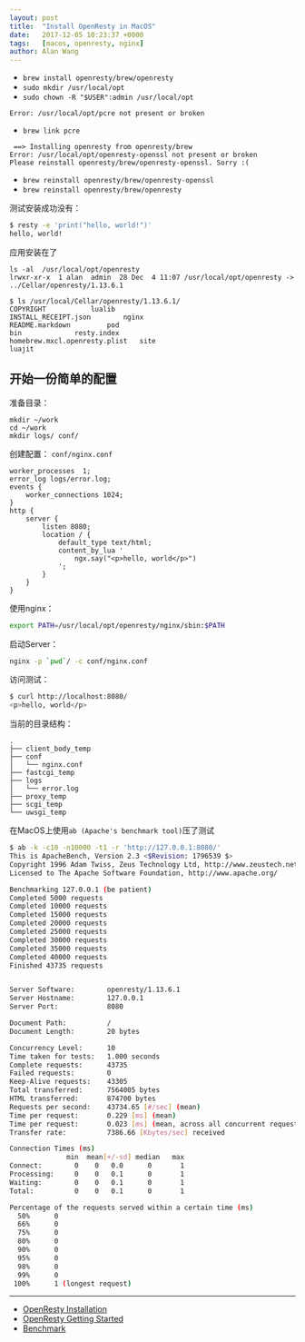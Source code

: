 ```yaml
---
layout: post
title:  "Install OpenResty in MacOS"
date:   2017-12-05 10:23:37 +0000
tags:   [macos, openresty, nginx]
author: Alan Wang
---
```



- `brew install openresty/brew/openresty`
- `sudo mkdir /usr/local/opt`
- `sudo chown -R "$USER":admin /usr/local/opt`

```
Error: /usr/local/opt/pcre not present or broken
```

- `brew link pcre`


```
 ==> Installing openresty from openresty/brew
Error: /usr/local/opt/openresty-openssl not present or broken
Please reinstall openresty/brew/openresty-openssl. Sorry :(
```

- `brew reinstall openresty/brew/openresty-openssl`
- `brew reinstall openresty/brew/openresty`

测试安装成功没有：

```sh
$ resty -e 'print("hello, world!")'
hello, world!
```

应用安装在了

```
ls -al  /usr/local/opt/openresty
lrwxr-xr-x  1 alan  admin  28 Dec  4 11:07 /usr/local/opt/openresty -> ../Cellar/openresty/1.13.6.1
```
```
$ ls /usr/local/Cellar/openresty/1.13.6.1/
COPYRIGHT			lualib
INSTALL_RECEIPT.json		nginx
README.markdown			pod
bin				resty.index
homebrew.mxcl.openresty.plist	site
luajit
```

## 开始一份简单的配置

准备目录：

```
mkdir ~/work
cd ~/work
mkdir logs/ conf/
```

创建配置： `conf/nginx.conf`

```
worker_processes  1;
error_log logs/error.log;
events {
    worker_connections 1024;
}
http {
    server {
        listen 8080;
        location / {
            default_type text/html;
            content_by_lua '
                ngx.say("<p>hello, world</p>")
            ';
        }
    }
}
```

使用nginx：

```sh
export PATH=/usr/local/opt/openresty/nginx/sbin:$PATH
```

启动Server：

```sh
nginx -p `pwd`/ -c conf/nginx.conf
```

访问测试：

```sh
$ curl http://localhost:8080/
<p>hello, world</p>
```

当前的目录结构：

```$ tree
.
├── client_body_temp
├── conf
│   └── nginx.conf
├── fastcgi_temp
├── logs
│   └── error.log
├── proxy_temp
├── scgi_temp
└── uwsgi_temp
```

在MacOS上使用`ab (Apache's benchmark tool)`压了测试

```sh
$ ab -k -c10 -n10000 -t1 -r 'http://127.0.0.1:8080/'
This is ApacheBench, Version 2.3 <$Revision: 1796539 $>
Copyright 1996 Adam Twiss, Zeus Technology Ltd, http://www.zeustech.net/
Licensed to The Apache Software Foundation, http://www.apache.org/

Benchmarking 127.0.0.1 (be patient)
Completed 5000 requests
Completed 10000 requests
Completed 15000 requests
Completed 20000 requests
Completed 25000 requests
Completed 30000 requests
Completed 35000 requests
Completed 40000 requests
Finished 43735 requests


Server Software:        openresty/1.13.6.1
Server Hostname:        127.0.0.1
Server Port:            8080

Document Path:          /
Document Length:        20 bytes

Concurrency Level:      10
Time taken for tests:   1.000 seconds
Complete requests:      43735
Failed requests:        0
Keep-Alive requests:    43305
Total transferred:      7564005 bytes
HTML transferred:       874700 bytes
Requests per second:    43734.65 [#/sec] (mean)
Time per request:       0.229 [ms] (mean)
Time per request:       0.023 [ms] (mean, across all concurrent requests)
Transfer rate:          7386.66 [Kbytes/sec] received

Connection Times (ms)
              min  mean[+/-sd] median   max
Connect:        0    0   0.0      0       1
Processing:     0    0   0.1      0       1
Waiting:        0    0   0.1      0       1
Total:          0    0   0.1      0       1

Percentage of the requests served within a certain time (ms)
  50%      0
  66%      0
  75%      0
  80%      0
  90%      0
  95%      0
  98%      0
  99%      0
 100%      1 (longest request)
 ```

----

- [OpenResty Installation](http://openresty.org/en/installation.html)
- [OpenResty Getting Started](http://openresty.org/en/getting-started.html)
- [Benchmark](http://openresty.org/en/benchmark.html)